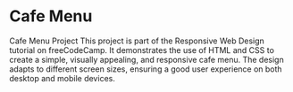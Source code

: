 # Cafe Menu
Cafe Menu Project This project is part of the Responsive Web Design tutorial on freeCodeCamp. It demonstrates the use of HTML and CSS to create a simple, visually appealing, and responsive cafe menu. The design adapts to different screen sizes, ensuring a good user experience on both desktop and mobile devices.
